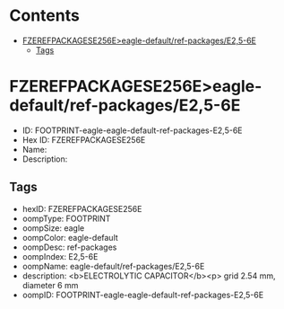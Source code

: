 



Contents
========

* [FZEREFPACKAGESE256E>eagle-default/ref-packages/E2,5-6E](#fzerefpackagese256eeagle-defaultref-packagese25-6e)
	* [Tags](#tags)

# FZEREFPACKAGESE256E>eagle-default/ref-packages/E2,5-6E

- ID: FOOTPRINT-eagle-eagle-default-ref-packages-E2,5-6E
- Hex ID: FZEREFPACKAGESE256E
- Name: 
- Description: 

## Tags

- hexID: FZEREFPACKAGESE256E
- oompType: FOOTPRINT
- oompSize: eagle
- oompColor: eagle-default
- oompDesc: ref-packages
- oompIndex: E2,5-6E
- oompName: eagle-default/ref-packages/E2,5-6E
- description: &lt;b&gt;ELECTROLYTIC CAPACITOR&lt;/b&gt;&lt;p&gt;&#xD;
grid 2.54 mm, diameter 6 mm
- oompID: FOOTPRINT-eagle-eagle-default-ref-packages-E2,5-6E
